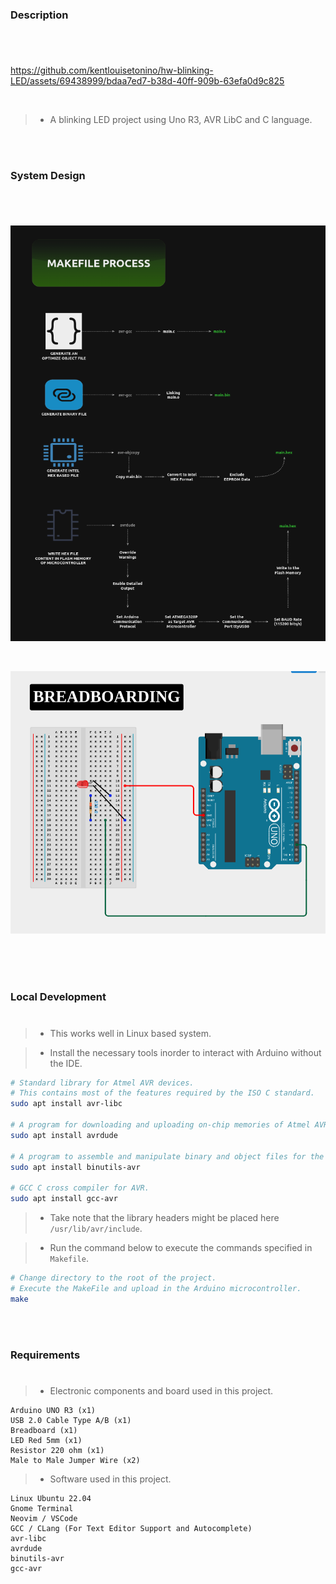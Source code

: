 ### Description
#

<br />

https://github.com/kentlouisetonino/hw-blinking-LED/assets/69438999/bdaa7ed7-b38d-40ff-909b-63efa0d9c825

<br />

> - A blinking LED project using Uno R3, AVR LibC and C language.

<br />
<br />



### System Design
#

<br />

![Makefile Process](./docs/image-makefile-process.png)

<br />

![Breadboarding](./docs/image-breadboarding.png)

<br />

<br />
<br />



### Local Development
#

> - This works well in Linux based system.

> - Install the necessary tools inorder to interact
    with Arduino without the IDE.

```bash
# Standard library for Atmel AVR devices.
# This contains most of the features required by the ISO C standard.
sudo apt install avr-libc

# A program for downloading and uploading on-chip memories of Atmel AVR Microcontroller.
sudo apt install avrdude

# A program to assemble and manipulate binary and object files for the AVR architecture.
sudo apt install binutils-avr

# GCC C cross compiler for AVR.
sudo apt install gcc-avr
```

> - Take note that the library headers might be placed here `/usr/lib/avr/include`.

> - Run the command below to execute the commands specified in `Makefile`.

```bash
# Change directory to the root of the project.
# Execute the MakeFile and upload in the Arduino microcontroller.
make
```

<br />
<br />



### Requirements
#

> - Electronic components and board used in this project.

```plaintext
Arduino UNO R3 (x1)
USB 2.0 Cable Type A/B (x1)
Breadboard (x1)
LED Red 5mm (x1)
Resistor 220 ohm (x1)
Male to Male Jumper Wire (x2)
```

> - Software used in this project.

```plaintext
Linux Ubuntu 22.04
Gnome Terminal
Neovim / VSCode
GCC / CLang (For Text Editor Support and Autocomplete)
avr-libc
avrdude
binutils-avr
gcc-avr
```
